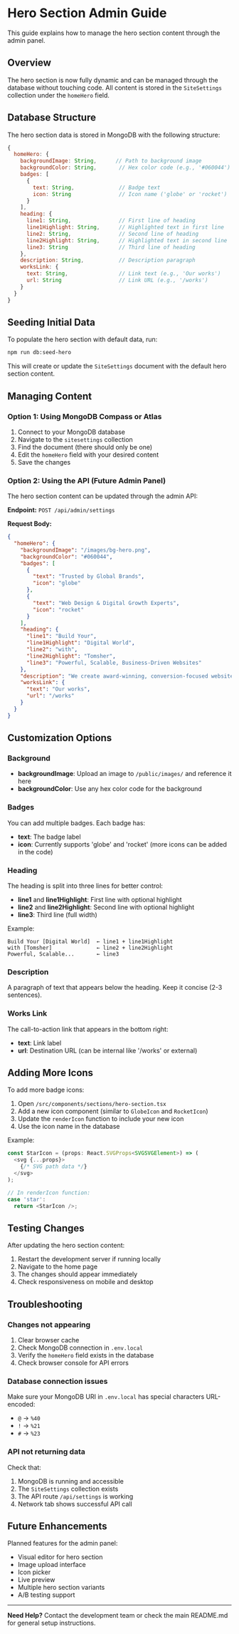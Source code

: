 # Hero Section Admin Guide

This guide explains how to manage the hero section content through the admin panel.

## Overview

The hero section is now fully dynamic and can be managed through the database without touching code. All content is stored in the `SiteSettings` collection under the `homeHero` field.

## Database Structure

The hero section data is stored in MongoDB with the following structure:

```javascript
{
  homeHero: {
    backgroundImage: String,      // Path to background image
    backgroundColor: String,       // Hex color code (e.g., '#060044')
    badges: [
      {
        text: String,              // Badge text
        icon: String               // Icon name ('globe' or 'rocket')
      }
    ],
    heading: {
      line1: String,               // First line of heading
      line1Highlight: String,      // Highlighted text in first line
      line2: String,               // Second line of heading
      line2Highlight: String,      // Highlighted text in second line
      line3: String                // Third line of heading
    },
    description: String,           // Description paragraph
    worksLink: {
      text: String,                // Link text (e.g., 'Our works')
      url: String                  // Link URL (e.g., '/works')
    }
  }
}
```

## Seeding Initial Data

To populate the hero section with default data, run:

```bash
npm run db:seed-hero
```

This will create or update the `SiteSettings` document with the default hero section content.

## Managing Content

### Option 1: Using MongoDB Compass or Atlas

1. Connect to your MongoDB database
2. Navigate to the `sitesettings` collection
3. Find the document (there should only be one)
4. Edit the `homeHero` field with your desired content
5. Save the changes

### Option 2: Using the API (Future Admin Panel)

The hero section content can be updated through the admin API:

**Endpoint:** `POST /api/admin/settings`

**Request Body:**
```json
{
  "homeHero": {
    "backgroundImage": "/images/bg-hero.png",
    "backgroundColor": "#060044",
    "badges": [
      {
        "text": "Trusted by Global Brands",
        "icon": "globe"
      },
      {
        "text": "Web Design & Digital Growth Experts",
        "icon": "rocket"
      }
    ],
    "heading": {
      "line1": "Build Your",
      "line1Highlight": "Digital World",
      "line2": "with",
      "line2Highlight": "Tomsher",
      "line3": "Powerful, Scalable, Business-Driven Websites"
    },
    "description": "We create award-winning, conversion-focused websites and robust digital solutions for forward-thinking brands. Partner with Tomsher for next-level performance and scalable growth.",
    "worksLink": {
      "text": "Our works",
      "url": "/works"
    }
  }
}
```

## Customization Options

### Background

- **backgroundImage**: Upload an image to `/public/images/` and reference it here
- **backgroundColor**: Use any hex color code for the background

### Badges

You can add multiple badges. Each badge has:
- **text**: The badge label
- **icon**: Currently supports 'globe' and 'rocket' (more icons can be added in the code)

### Heading

The heading is split into three lines for better control:
- **line1** and **line1Highlight**: First line with optional highlight
- **line2** and **line2Highlight**: Second line with optional highlight
- **line3**: Third line (full width)

Example:
```
Build Your [Digital World]  ← line1 + line1Highlight
with [Tomsher]              ← line2 + line2Highlight
Powerful, Scalable...       ← line3
```

### Description

A paragraph of text that appears below the heading. Keep it concise (2-3 sentences).

### Works Link

The call-to-action link that appears in the bottom right:
- **text**: Link label
- **url**: Destination URL (can be internal like '/works' or external)

## Adding More Icons

To add more badge icons:

1. Open `/src/components/sections/hero-section.tsx`
2. Add a new icon component (similar to `GlobeIcon` and `RocketIcon`)
3. Update the `renderIcon` function to include your new icon
4. Use the icon name in the database

Example:
```typescript
const StarIcon = (props: React.SVGProps<SVGSVGElement>) => (
  <svg {...props}>
    {/* SVG path data */}
  </svg>
);

// In renderIcon function:
case 'star':
  return <StarIcon />;
```

## Testing Changes

After updating the hero section content:

1. Restart the development server if running locally
2. Navigate to the home page
3. The changes should appear immediately
4. Check responsiveness on mobile and desktop

## Troubleshooting

### Changes not appearing

1. Clear browser cache
2. Check MongoDB connection in `.env.local`
3. Verify the `homeHero` field exists in the database
4. Check browser console for API errors

### Database connection issues

Make sure your MongoDB URI in `.env.local` has special characters URL-encoded:
- `@` → `%40`
- `!` → `%21`
- `#` → `%23`

### API not returning data

Check that:
1. MongoDB is running and accessible
2. The `SiteSettings` collection exists
3. The API route `/api/settings` is working
4. Network tab shows successful API call

## Future Enhancements

Planned features for the admin panel:
- Visual editor for hero section
- Image upload interface
- Icon picker
- Live preview
- Multiple hero section variants
- A/B testing support

---

**Need Help?** Contact the development team or check the main README.md for general setup instructions.
